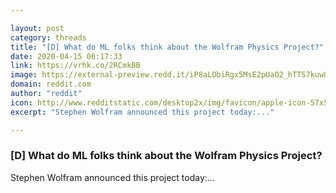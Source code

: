 ```yaml
---

layout: post
category: threads
title: "[D] What do ML folks think about the Wolfram Physics Project?"
date: 2020-04-15 06:17:33
link: https://vrhk.co/2RCmkBB
image: https://external-preview.redd.it/iP8aLObiRgx5MsE2pUaO2_hTTS7kuwOj3EOvVfWRf4M.jpg?width=1200&height=628.272251309&auto=webp&crop=1200:628.272251309,smart&s=9a46d9213cdbb996abbeb2ea6894880340fefeb7
domain: reddit.com
author: "reddit"
icon: http://www.redditstatic.com/desktop2x/img/favicon/apple-icon-57x57.png
excerpt: "Stephen Wolfram announced this project today:..."

---
```


### [D] What do ML folks think about the Wolfram Physics Project?

Stephen Wolfram announced this project today:...